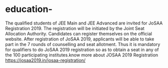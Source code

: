 # education-
The qualified students of JEE Main and JEE Advanced are invited for JoSAA Registration 2019. The registration will be initiated by the Joint Seat Allocation Authority. Candidates can register themselves on the official website. After registration of JoSAA 2019, applicants will be able to take part in the 7 rounds of counselling and seat allotment. Thus it is mandatory for qualifiers to do JoSAA 2019 registration so as to obtain a seat in any of the 100 participating institutes.know more about JOSAA 2019 Registration https://josaa2019.in/josaa-registration/
